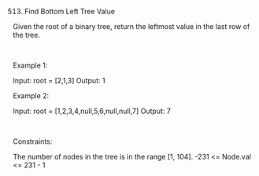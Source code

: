 513. Find Bottom Left Tree Value

Given the root of a binary tree, return the leftmost value in the last row of the tree.

 

Example 1:

Input: root = [2,1,3]
Output: 1


Example 2:

Input: root = [1,2,3,4,null,5,6,null,null,7]
Output: 7


 

Constraints:

The number of nodes in the tree is in the range [1, 104].
-231 <= Node.val <= 231 - 1